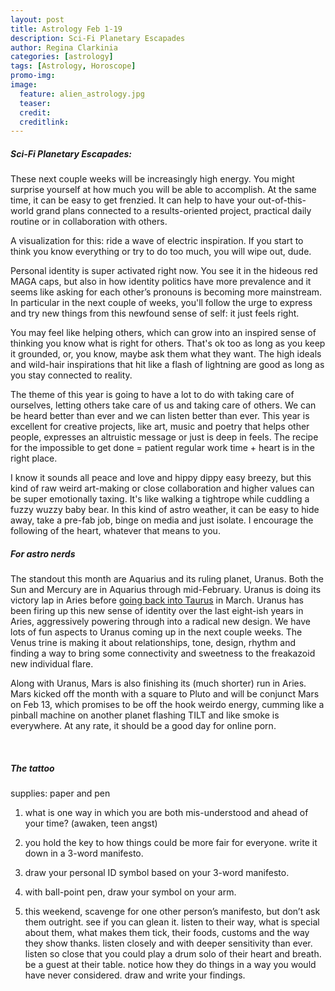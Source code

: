 ```yaml
---
layout: post
title: Astrology Feb 1-19
description: Sci-Fi Planetary Escapades
author: Regina Clarkinia
categories: [astrology]
tags: [Astrology, Horoscope]
promo-img:
image:
  feature: alien_astrology.jpg
  teaser:
  credit:
  creditlink:
---
```

<h5>Sci-Fi Planetary Escapades:</h5>

These next couple weeks will be increasingly high energy. You might surprise yourself at how much you will be able to accomplish. At the same time, it can be easy to get frenzied. It can help to have your out-of-this-world grand plans connected to a results-oriented project, practical daily routine or in collaboration with others.

A visualization for this: ride a wave of electric inspiration. If you start to think you know everything or try to do too much, you will wipe out, dude.

Personal identity is super activated right now. You see it in the hideous red MAGA caps, but also in how identity politics have more prevalence and it seems like asking for each other’s pronouns is becoming more mainstream. In particular in the next couple of weeks, you'll follow the urge to express and try new things from this newfound sense of self: it just feels right.

You may feel like helping others, which can grow into an inspired sense of thinking you know what is right for others. That's ok too as long as you keep it grounded, or, you know, maybe ask them what they want. The high ideals and wild-hair inspirations that hit like a flash of lightning are good as long as you stay connected to reality.

The theme of this year is going to have a lot to do with taking care of ourselves, letting others take care of us and taking care of others. We can be heard better than ever and we can listen better than ever. This year is excellent for creative projects, like art, music and poetry that helps other people, expresses an altruistic message or just is deep in feels. The recipe for the impossible to get done = patient regular work time + heart is in the right place.

I know it sounds all peace and love and hippy dippy easy breezy, but this kind of raw weird art-making or close collaboration and higher values can be super emotionally taxing. It's like walking a tightrope while cuddling a fuzzy wuzzy baby bear. In this kind of astro weather, it can be easy to hide away, take a pre-fab job, binge on media and just isolate. I encourage the following of the heart, whatever that means to you.


<h5>For astro nerds</h5>
The standout this month are Aquarius and its ruling planet, Uranus. Both the Sun and Mercury are in Aquarius through mid-February. Uranus is doing its victory lap in Aries before <a href="https://www.queerauntie.com/astrology/uranus-enters-taurus">going back into Taurus</a> in March. Uranus has been firing up this new sense of identity over the last eight-ish years in Aries, aggressively powering through into a radical new design. We have lots of fun aspects to Uranus coming up in the next couple weeks. The Venus trine is making it about relationships, tone, design, rhythm and finding a way to bring some connectivity and sweetness to the freakazoid new individual flare.

Along with Uranus, Mars is also finishing its (much shorter) run in Aries. Mars kicked off the month with a square to Pluto and will be conjunct Mars on Feb 13, which promises to be off the hook weirdo energy, cumming like a pinball machine on another planet flashing TILT and like smoke is everywhere. At any rate, it should be a good day for online porn.

<br>
<h5>The tattoo</h5>
supplies: paper and pen

1. what is one way in which you are both mis-understood and ahead of your time? (awaken, teen angst)


2. you hold the key to how things could be more fair for everyone. write it down in a 3-word manifesto.


3. draw your personal ID symbol based on your 3-word manifesto.


4. with ball-point pen, draw your symbol on your arm.


5. this weekend, scavenge for one other person’s manifesto, but don’t ask them outright. see if you can glean it. listen to their way, what is special about them, what makes them tick, their foods, customs and the way they show thanks. listen closely and with deeper sensitivity than ever. listen so close that you could play a drum solo of their heart and breath. be a guest at their table. notice how they do things in a way you would have never considered. draw and write your findings.
